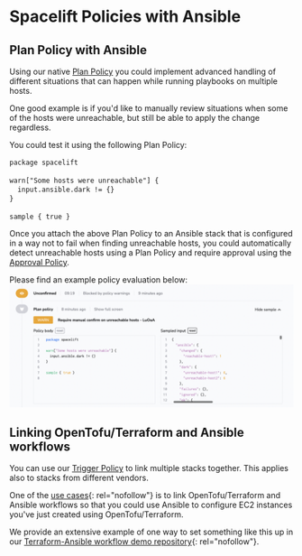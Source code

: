 # Spacelift Policies with Ansible

## Plan Policy with Ansible

Using our native [Plan Policy](../../concepts/policy/terraform-plan-policy.md) you could implement advanced handling of different situations that can happen while running playbooks on multiple hosts.

One good example is if you'd like to manually review situations when some of the hosts were unreachable, but still be able to apply the change regardless.

You could test it using the following Plan Policy:

```opa
package spacelift

warn["Some hosts were unreachable"] {
  input.ansible.dark != {}
}

sample { true }
```

Once you attach the above Plan Policy to an Ansible stack that is configured in a way not to fail when finding unreachable hosts, you could automatically detect unreachable hosts using a Plan Policy and require approval using the [Approval Policy](../../concepts/policy/approval-policy.md).

Please find an example policy evaluation below:
![Ansible example policy evaluation](../../assets/screenshots/ansible/ansible-12-plan-policy.png)

## Linking OpenTofu/Terraform and Ansible workflows

You can use our [Trigger Policy](../../concepts/policy/trigger-policy.md) to link multiple stacks together. This applies also to stacks from different vendors.

One of the [use cases](https://spacelift.io/blog/spacelift-ansible-integration-beta){: rel="nofollow"} is to link OpenTofu/Terraform and Ansible workflows so that you could use Ansible to configure EC2 instances you've just created using OpenTofu/Terraform.

We provide an extensive example of one way to set something like this up in our [Terraform-Ansible workflow demo repository](https://github.com/spacelift-io-examples/terraform-ansible-workflow-demo){: rel="nofollow"}.
